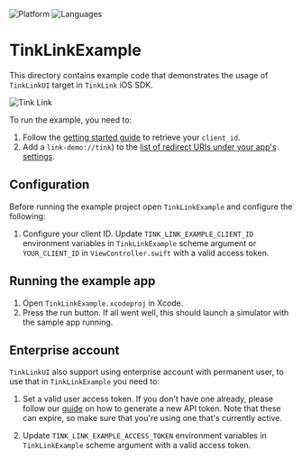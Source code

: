 ![Platform](https://img.shields.io/badge/platform-iOS-orange.svg)
![Languages](https://img.shields.io/badge/languages-swift-orange.svg)

# TinkLinkExample

This directory contains example code that demonstrates the usage of `TinkLinkUI` target in `TinkLink` iOS SDK. 

![Tink Link](https://images.ctfassets.net/tmqu5vj33f7w/4YdZUwzfmUjvNKO0tHvKVj/ec14ed052771e3ef10156c29ccf004f0/overview.png)

To run the example, you need to:
1. Follow the [getting started guide](https://docs.tink.com/resources/getting-started/set-up-your-account) to retrieve your `client_id`.
2. Add a `link-demo://tink`) to the [list of redirect URIs under your app's settings](https://console.tink.com/overview).

## Configuration
Before running the example project open `TinkLinkExample` and configure the following:

1. Configure your client ID.
Update `TINK_LINK_EXAMPLE_CLIENT_ID` environment variables in `TinkLinkExample` scheme argument or `YOUR_CLIENT_ID` in `ViewController.swift` with a valid access token.

## Running the example app
1. Open `TinkLinkExample.xcodeproj` in Xcode.
2. Press the run button. If all went well, this should launch a simulator with the sample app running.

## Enterprise account
`TinkLinkUI` also support using enterprise account with permanent user, to use that in `TinkLinkExample` you need to:
1. Set a valid user access token. If you don't have one already, please follow our [guide](https://docs.tink.com/resources/getting-started/get-access-token) on how to generate a new API token. Note that these can expire, so make sure that you're using one that's currently active.

2. Update `TINK_LINK_EXAMPLE_ACCESS_TOKEN` environment variables in `TinkLinkExample` scheme argument with a valid access token.

